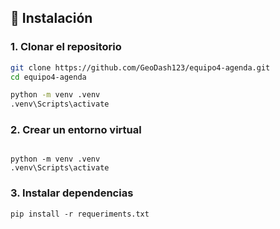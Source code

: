 ## 🔹 Instalación

### 1. Clonar el repositorio

```bash
git clone https://github.com/GeoDash123/equipo4-agenda.git
cd equipo4-agenda

python -m venv .venv
.venv\Scripts\activate

```

### 2. Crear un entorno virtual


```

python -m venv .venv
.venv\Scripts\activate

```

### 3. Instalar dependencias

```
pip install -r requeriments.txt
```